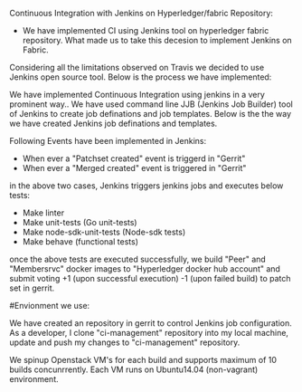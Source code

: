 Continuous Integration with Jenkins on Hyperledger/fabric Repository:

* We have implemented CI using Jenkins tool on hyperledger fabric repository. What made us to take this decesion to implement Jenkins on Fabric.

Considering all the limitations observed on Travis we decided to use Jenkins open source tool. Below is the process we have implemented:

We have implemented Continuous Integration using jenkins in a very prominent way.. We have used command line JJB (Jenkins Job Builder) tool of Jenkins to create job definations and job templates. Below is the the way we have created Jenkins job definations and templates.

Following Events have been implemented in Jenkins:

- When ever a "Patchset created" event is triggerd in "Gerrit" 
- When ever a "Merged created" event is triggered in "Gerrit"

in the above two cases, Jenkins triggers jenkins jobs and executes below tests:

- Make linter
- Make unit-tests (Go unit-tests)
- Make node-sdk-unit-tests (Node-sdk tests)
- Make behave (functional tests)

once the above tests are executed successfully, we build "Peer" and "Membersrvc" docker images to "Hyperledger docker hub account" and submit voting +1 (upon successful execution) -1 (upon failed build) to patch set in gerrit.

#Envionment we use:

We have created an repository in gerrit to control Jenkins job configuration. As a developer, I clone "ci-management" repository into my local machine, update and push my changes to "ci-management" repository.

We spinup Openstack VM's for each build and supports maximum of 10 builds concunrrently. Each VM runs on Ubuntu14.04 (non-vagrant) environment.



